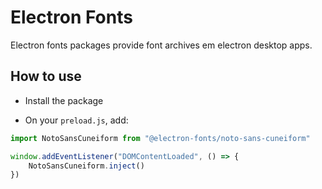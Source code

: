 # Electron Fonts

Electron fonts packages provide font archives em electron desktop apps.

## How to use

* Install the package

* On your `preload.js`, add:

```ts
import NotoSansCuneiform from "@electron-fonts/noto-sans-cuneiform"

window.addEventListener("DOMContentLoaded", () => {
    NotoSansCuneiform.inject()
})
```